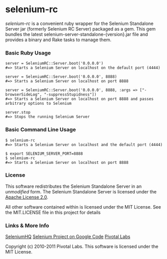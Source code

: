 # selenium-rc #

_selenium-rc_ is a convenient ruby wrapper for the Selenium Standalone Server jar (formerly Selenium RC Server) packaged as a gem. This gem bundles the latest selenium-server-standalone-{version}.jar file and provides a binary and Rake tasks to manage them.

### Basic Ruby Usage ###

    server = SeleniumRC::Server.boot('0.0.0.0')
    #=> Starts a Selenium Server on localhost on the default port (4444)

    server = SeleniumRC::Server.boot('0.0.0.0', 8888)
    #=> Starts a Selenium Server on localhost on port 8888

    server = SeleniumRC::Server.boot('0.0.0.0', 8888, :args => ["-browserSideLog", "-suppressStupidness"])
    #=> Starts a Selenium Server on localhost on port 8888 and passes arbitrary options to Selenium

    server.stop
    #=> Stops the running Selenium Server

### Basic Command Line Usage ###

    $ selenium-rc
    #=> Starts a Selenium Server on localhost and the default port (4444)

    $ export SELENIUM_SERVER_PORT=8888
    $ selenium-rc
    #=> Starts a Selenium Server on localhost on port 8888

### License ###
This software redistributes the Selenium Standalone Server in an *unmodified* form. The Selenium Standalone Server is licensed under the [Apache License 2.0](http://www.apache.org/licenses/LICENSE-2.0).

All other software contained within is licensed under the MIT License. See the MIT.LICENSE file in this project for details

### Links & More Info ###
[SeleniumHQ](http://seleniumhq.org/)
[Selenium Project on Google Code](http://code.google.com/p/selenium/)
[Pivotal Labs](http://pivotallabs.com)

Copyright (c) 2010-2011 Pivotal Labs. This software is licensed under the MIT License.
